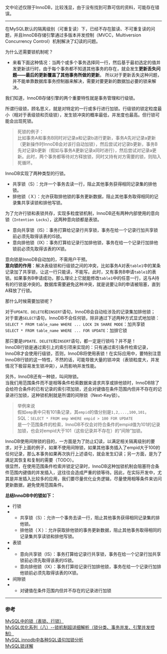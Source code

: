 文中论述仅限于InnoDB，比较浅显，由于没有找到可靠可信的资料，可能存在错误。

---

在MySQL默认的隔离级别（可重复读）下，已经不存在脏读、不可重复读的问题，并且InnoDB存储引擎通过多版本并发控制（MVCC，Multiversion Concurrency Control）机制解决了幻读的问题。

为什么还需要锁机制呢？

* 来看下面这种情况：当两个或多个事务选择同一行，然后基于最初选定的值并发更新该行时，由于每个事务都不知道其他事务的存在，就会发生**更新丢失问题——最后的更新覆盖了其他事务所做的更新**。 所以对于更新丢失这种问题，并不能单靠数据库事务控制器来解决，需要对要更新的数据加必要的锁来解决。

我们知道，InnoDB存储引擎的两个重要特性就是事务管理和行级锁。

所谓行级锁，顾名思义，就是对特定的一行或多行进行加锁。行级锁的锁定粒度最小（相对于表级锁和页级锁），发生锁冲突的概率最低，并发度也最高。但行锁可能会出现死锁。

> 死锁的例子：  
> 比如事务A和事务B同时对记录a和记录b进行更新，事务A先对记录a更新（更新操作时InnoDB会对该行自动加锁），然后尝试对记录b更新，事务B先对记录b更新（假如与事务A更新记录a同时进行），然后尝试对记录a更新。此时，两个事务都等待对方释放锁，同时又持有对方需要的锁，则陷入死循环。

InnoDB实现了两种类型的行锁。

* 共享锁（S）：允许一个事务去读一行，阻止其他事务获得相同记录集的排他锁。
* 排他锁（Ｘ）：允许获取排他锁的事务更新数据，阻止其他事务取得相同的记录集共享读锁和排他写锁。

为了允许行锁和表锁共存，实现多粒度锁机制，InnoDB还有两种内部使用的意向锁（`Intention Locks`），这两种意向锁都是表锁。

* 意向共享锁（IS）：事务打算给记录行共享锁，事务在给一个记录行加共享锁前必须先取得该表的IS锁。
* 意向排他锁（IX）：事务打算给记录行加排他锁，事务在给一个记录行加排他锁前必须先取得该表的IX锁。

意向锁是InnoDB自动加的，不需用户干预。  
**意向锁的作用**：解决表级锁和行级锁之间的冲突，比如事务A对表`table1`中的某条记录加了共享锁，让这一行只能读，不能写。此时，又有事务B申请`table1`的表锁。如果事务B申请成功，那么理论上它就能修改`table1`中的任意一行，这与A持有的行锁是冲突的。数据库需要避免这种冲突，就是说要让B的申请被阻塞，直到A释放了行锁。

那什么时候需要加锁呢？

对于`UPDATE、DELETE`和`INSERT`语句，InnoDB会自动给涉及的记录集加排他锁；  
对于普通`SELECT`语句，InnoDB不会任何锁，除非通过下述两种方式显式地加锁：  
`SELECT * FROM table_name WHERE ... LOCK IN SHARE MODE`：加共享锁  
`SELECT * FROM table_name WHERE ... FOR UPDATE`：加排它锁

那只要是`UPDATE、DELETE`和`INSERT`语句，都一定是行锁吗？并不是！  
InnoDB行锁是通过索引上的索引项来实现的：只有通过索引条件检索记录，InnoDB才会使用行级锁，否则，InnoDB将使用表锁！在实际应用中，要特别注意InnoDB行锁的这一特性，不然的话，可能导致大量的锁冲突（表锁粒度大，并发情况下极容易发生锁冲突），从而影响并发性能。

另外，InnoDB还有一种锁，叫间隙锁。  
当我们用范围条件而不是相等条件检索数据来请求共享或排他锁时，InnoDB除了会给符合条件的已有记录的索引项加锁，还会对键值在条件范围内但并不存在的记录进行加锁，这种锁机制就是所谓的间隙锁（Next-Key锁）。

> 举例来说  
> 假如`emp`表中只有101条记录，其`empid`的值分别是`1,2,...,100,101`，  
> SQL：`SELECT * FROM emp WHERE empid > 100 FOR UPDATE`  
> 是一个范围条件的检索，InnoDB不仅会对符合条件的empid值为101的记录加锁，也会对empid大于101（这些记录并不存在）的“间隙”加锁。

InnoDB使用间隙锁的目的，一方面是为了防止幻读，以满足相关隔离级别的要求，对于上面的例子，如果不使用间隙锁，如果其他事务插入了empid大于100的任何记录，那么本事务如果再次执行上述语句，就会发生幻读；另一方面，是为了满足其恢复和复制的需要（TODO）。  
很显然，在使用范围条件检索并锁定记录时，InnoDB这种加锁机制会阻塞符合条件范围内键值的并发插入，这往往会造成严重的锁等待。因此，在实际开发中，尤其是并发插入比较多的应用，我们要尽量优化业务逻辑，尽量使用相等条件来访问更新数据，避免使用范围条件。

**总结InnoDB中的锁如下：**

* 行锁
* * 共享锁（S）：允许一个事务去读一行，阻止其他事务获得相同记录集的排他锁。
  * 排他锁（Ｘ）：允许获取排他锁的事务更新数据，阻止其他事务取得相同的记录集共享读锁和排他写锁。
* 表锁
* * 意向共享锁（IS）：事务打算给记录行共享锁，事务在给一个记录行加共享锁前必须先取得该表的IS锁。
  * 意向排他锁（IX）：事务打算给记录行加排他锁，事务在给一个记录行加排他锁前必须先取得该表的IX锁。
* 间隙锁
* * 对键值在条件范围内但并不存在的记录进行加锁

---

### 参考

[MySQL中的锁（表锁、行锁）](http://www.cnblogs.com/chenqionghe/p/4845693.html)  
 [MySQL优化系列（八）--锁机制超详细解析（锁分类、事务并发、引擎并发控制）](http://blog.csdn.net/jack__frost/article/details/73347688)  
[MySQL innodb中各种SQL语句加锁分析](http://www.fordba.com/locks-set-by-different-sql-statements-in-innodb.html)  
 [MySQL锁详解](http://www.cnblogs.com/luyucheng/p/6297752.html)

